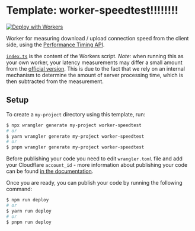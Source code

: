 # Template: worker-speedtest!!!!!!!!

[![Deploy with Workers](https://deploy.workers.cloudflare.com/button)](https://deploy.workers.cloudflare.com/?url=https://github.com/cloudflare/workers-sdk/tree/main/templates/worker-speedtest)

Worker for measuring download / upload connection speed from the client side, using the [Performance Timing API](https://w3c.github.io/perf-timing-primer/).

[`index.ts`](https://github.com/cloudflare/workers-sdk/tree/main/templates/worker-speedtest/src/index.ts) is the content of the Workers script.
_Note:_ when running this as your own worker, your latency measurements may differ a small amount from the [official version](https://speed.cloudflare.com). This is due to the fact that we rely on an internal mechanism to determine the amount of server processing time, which is then subtracted from the measurement.

## Setup

To create a `my-project` directory using this template, run:

```sh
$ npx wrangler generate my-project worker-speedtest
# or
$ yarn wrangler generate my-project worker-speedtest
# or
$ pnpm wrangler generate my-project worker-speedtest
```

Before publishing your code you need to edit `wrangler.toml` file and add your Cloudflare `account_id` - more information about publishing your code can be found [in the documentation](https://developers.cloudflare.com/workers/learning/getting-started).

Once you are ready, you can publish your code by running the following command:

```sh
$ npm run deploy
# or
$ yarn run deploy
# or
$ pnpm run deploy
```

